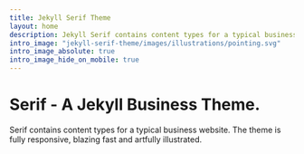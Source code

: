 ```yaml
---
title: Jekyll Serif Theme
layout: home
description: Jekyll Serif contains content types for a typical business website. The theme is fully responsive, blazing fast and artfully illustrated.
intro_image: "jekyll-serif-theme/images/illustrations/pointing.svg"
intro_image_absolute: true
intro_image_hide_on_mobile: true
---
```


# Serif - A Jekyll Business Theme.

Serif contains content types for a typical business website. The theme is fully responsive, blazing fast and artfully illustrated.
